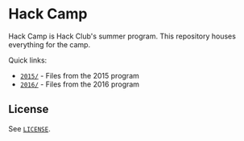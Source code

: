 # Hack Camp

Hack Camp is Hack Club's summer program. This repository houses everything for the camp.

Quick links:

- [`2015/`](2015/) - Files from the 2015 program
- [`2016/`](2016/) - Files from the 2016 program

## License

See [`LICENSE`](LICENSE).
